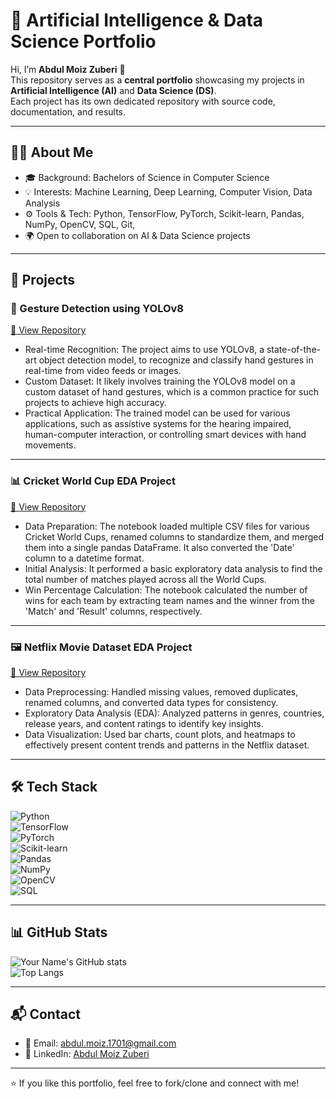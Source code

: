# 🚀 Artificial Intelligence & Data Science Portfolio  

Hi, I’m **Abdul Moiz Zuberi** 👋  
This repository serves as a **central portfolio** showcasing my projects in **Artificial Intelligence (AI)** and **Data Science (DS)**.  
Each project has its own dedicated repository with source code, documentation, and results.  

---

## 🧑‍💻 About Me  
- 🎓 Background: Bachelors of Science in Computer Science  
- 💡 Interests: Machine Learning, Deep Learning, Computer Vision, Data Analysis  
- ⚙️ Tools & Tech: Python, TensorFlow, PyTorch, Scikit-learn, Pandas, NumPy, OpenCV, SQL, Git,
- 🌍 Open to collaboration on AI & Data Science projects  

---

## 📂 Projects  

### 🥭 Gesture Detection using YOLOv8
[🔗 View Repository](https://github.com/AbdulMoizZuberi/Gesture-Detection-Using_Yolov8)  
- Real-time Recognition: The project aims to use YOLOv8, a state-of-the-art object detection model, to recognize and classify hand gestures in real-time from video feeds or images.
- Custom Dataset: It likely involves training the YOLOv8 model on a custom dataset of hand gestures, which is a common practice for such projects to achieve high accuracy.  
- Practical Application: The trained model can be used for various applications, such as assistive systems for the hearing impaired, human-computer interaction, or controlling smart devices with hand movements.  

---

### 📊 Cricket World Cup EDA Project 
[🔗 View Repository](https://github.com/AbdulMoizZuberi/EDA-on-Cricket-World-Cup) 
- Data Preparation: The notebook loaded multiple CSV files for various Cricket World Cups, renamed columns to standardize them, and merged them into a single pandas DataFrame. It also converted the 'Date' column to a datetime format.
- Initial Analysis: It performed a basic exploratory data analysis to find the total number of matches played across all the World Cups.  
- Win Percentage Calculation: The notebook calculated the number of wins for each team by extracting team names and the winner from the 'Match' and 'Result' columns, respectively.  

---

### 🖼️ Netflix Movie Dataset EDA Project 
[🔗 View Repository](https://github.com/AbdulMoizZuberi/EDA-on-Netflix-Movies-Dataset)
- Data Preprocessing: Handled missing values, removed duplicates, renamed columns, and converted data types for consistency.  
- Exploratory Data Analysis (EDA): Analyzed patterns in genres, countries, release years, and content ratings to identify key insights.  
- Data Visualization: Used bar charts, count plots, and heatmaps to effectively present content trends and patterns in the Netflix dataset.  

---


## 🛠️ Tech Stack  

![Python](https://img.shields.io/badge/Python-3776AB?style=for-the-badge&logo=python&logoColor=white)  
![TensorFlow](https://img.shields.io/badge/TensorFlow-FF6F00?style=for-the-badge&logo=tensorflow&logoColor=white)  
![PyTorch](https://img.shields.io/badge/PyTorch-EE4C2C?style=for-the-badge&logo=pytorch&logoColor=white)  
![Scikit-learn](https://img.shields.io/badge/scikit--learn-F7931E?style=for-the-badge&logo=scikit-learn&logoColor=white)  
![Pandas](https://img.shields.io/badge/Pandas-150458?style=for-the-badge&logo=pandas&logoColor=white)  
![NumPy](https://img.shields.io/badge/NumPy-013243?style=for-the-badge&logo=numpy&logoColor=white)  
![OpenCV](https://img.shields.io/badge/OpenCV-5C3EE8?style=for-the-badge&logo=opencv&logoColor=white)  
![SQL](https://img.shields.io/badge/SQL-336791?style=for-the-badge&logo=postgresql&logoColor=white)  

---

## 📊 GitHub Stats  

![Your Name's GitHub stats](https://github-readme-stats.vercel.app/api?username=AbdulMoizZuberi&show_icons=true&theme=radical)  
![Top Langs](https://github-readme-stats.vercel.app/api/top-langs/?username=AbdulMoizZuberi&layout=compact&theme=radical)  

---

## 📬 Contact  

- 📧 Email: [abdul.moiz.1701@gmail.com](mailto:abdul.moiz.1701@gmail.com)  
- 💼 LinkedIn: [Abdul Moiz Zuberi](https://www.linkedin.com/in/abdul-moiz-zuberi/)  

---

⭐ If you like this portfolio, feel free to fork/clone and connect with me!  
